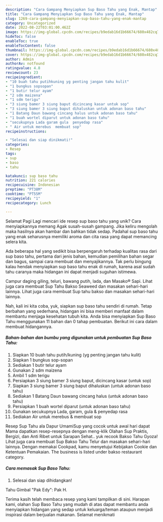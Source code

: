 ```yaml
---
description: "Cara Gampang Menyiapkan Sup Baso Tahu yang Enak, Mantap"
title: "Cara Gampang Menyiapkan Sup Baso Tahu yang Enak, Mantap"
slug: 1269-cara-gampang-menyiapkan-sup-baso-tahu-yang-enak-mantap
category: Uncategorized
date: 2022-08-22T03:01:00.462Z
image: https://img-global.cpcdn.com/recipes/b9edab16d1b66674/680x482cq70/sup-baso-tahu-foto-resep-utama.jpg
hideToc: false
enableToc: true
enableTocContent: false
thumbnail: https://img-global.cpcdn.com/recipes/b9edab16d1b66674/680x482cq70/sup-baso-tahu-foto-resep-utama.jpg
cover: https://img-global.cpcdn.com/recipes/b9edab16d1b66674/680x482cq70/sup-baso-tahu-foto-resep-utama.jpg
author: Admin
authorAv: notfound
ratingvalue: 4.8
reviewcount: 23
recipeingredient:
- "10 buah tahu putihkuning yg penting jangan tahu kulit"
- "1 bungkus sopsopan"
- "1 butir telur ayam"
- "2 sdm maizena"
- "1 sdm terigu"
- "3 siung bamer 3 siung baput dicincang kasar untuk sop"
- "3 siung bamer 3 siung baput dihaluskan untuk adonan baso tahu"
- "1 Batang Daun bawang cincang halus untuk adonan baso tahu"
- "1 buah wortel diparut untuk adonan baso tahu"
- "secukupnya Lada garam gula  penyedap rasa"
- " Air untuk merebus  membuat sop"
recipeinstructions:

- "Selesai dan siap dinikmati!"
categories:
- Resep
tags:
- sup
- baso
- tahu

katakunci: sup baso tahu 
nutrition: 221 calories
recipecuisine: Indonesian
preptime: "PT38M"
cooktime: "PT55M"
recipeyield: "1"
recipecategory: Lunch

---
```



Selamat Pagi Lagi mencari ide resep sup baso tahu yang unik? Cara menyiapkannya memang Agak susah-susah gampang. Jika keliru mengolah maka hasilnya akan hambar dan bahkan tidak sedap. Padahal sup baso tahu yang enak seharusnya memiliki aroma dan cita rasa yang dapat memancing selera kita.


Ada beberapa hal yang sedikit bisa berpengaruh terhadap kualitas rasa dari sup baso tahu, pertama dari jenis bahan, kemudian pemilihan bahan segar dan bagus, sampai cara membuat dan menyajikannya. Tak perlu bingung kalau hendak menyiapkan sup baso tahu enak di rumah, karena asal sudah tahu caranya maka hidangan ini dapat menjadi suguhan istimewa.

Campur daging giling, teluri, bawang putih, lada, dan Masako® Sapi. Lihat juga cara membuat Sup Tahu Bakso Seaweed dan masakan sehari-hari lainnya. Lihat juga cara membuat Sup tahu bakso dan masakan sehari-hari lainnya.


Nah, kali ini kita coba, yuk, siapkan sup baso tahu sendiri di rumah. Tetap berbahan yang sederhana, hidangan ini bisa memberi manfaat dalam membantu menjaga kesehatan tubuh kita. Anda bisa menyiapkan Sup Baso Tahu menggunakan 11 bahan dan 0 tahap pembuatan. Berikut ini cara dalam membuat hidangannya.

<!--inarticleads1-->

##### Bahan-bahan dan bumbu yang digunakan untuk pembuatan Sup Baso Tahu:

1. Siapkan 10 buah tahu putih/kuning (yg penting jangan tahu kulit)
1. Siapkan 1 bungkus sop-sopan
1. Sediakan 1 butir telur ayam
1. Gunakan 2 sdm maizena
1. Ambil 1 sdm terigu
1. Persiapkan 3 siung bamer 3 siung baput, dicincang kasar (untuk sop)
1. Siapkan 3 siung bamer 3 siung baput dihaluskan (untuk adonan baso tahu)
1. Sediakan 1 Batang Daun bawang cincang halus (untuk adonan baso tahu)
1. Persiapkan 1 buah wortel diparut (untuk adonan baso tahu)
1. Gunakan secukupnya Lada, garam, gula &amp; penyedap rasa
1. Sediakan  Air untuk merebus &amp; membuat sop


Resep Sup Tahu ala Dapur UmamiSup yang cocok untuk awal hari dapat Mama dapatkan resep-resepnya dengan meng-klik Olahan Sup Praktis, Bergizi, dan Anti Ribet untuk Sarapan Sehat.. yuk recook Bakso Tahu Gyoza! Lihat juga cara membuat Sup Bakso Tahu Telur dan masakan sehari-hari lainnya. Dengan memakai Cookpad, kamu menyetujui Kebijakan Cookie dan Ketentuan Pemakaian. The business is listed under bakso restaurant category. 

<!--inarticleads2-->

##### Cara memasak Sup Baso Tahu:


1. Selesai dan siap dihidangkan!

Tahu Gimbal &#34;Pak Edy&#34;: Pak H. 

Terima kasih telah membaca resep yang kami tampilkan di sini. Harapan kami, olahan Sup Baso Tahu yang mudah di atas dapat membantu anda menyiapkan hidangan yang sedap untuk keluarga/teman ataupun menjadi inspirasi dalam berjualan makanan. Selamat menikmati
